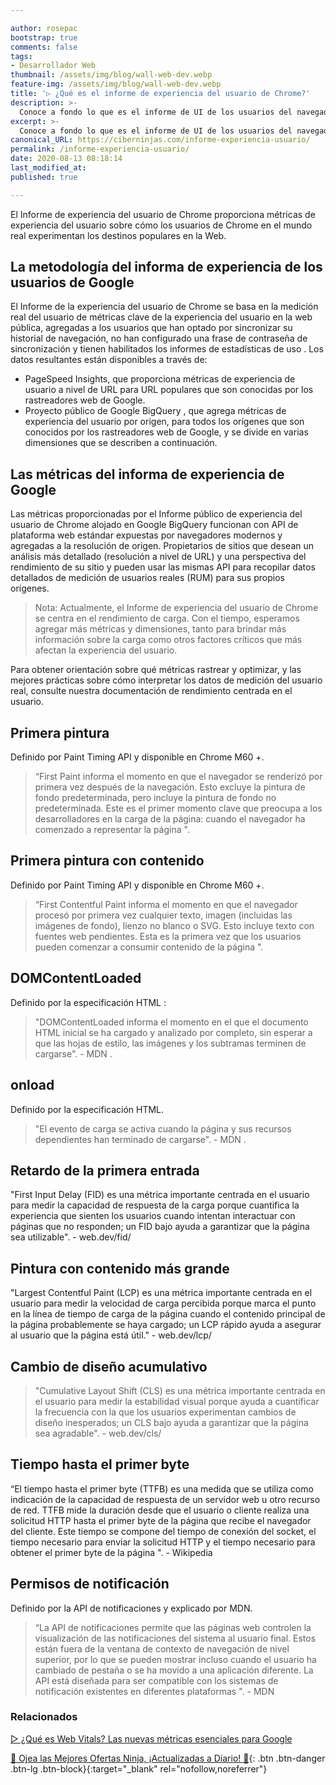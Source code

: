 ```yaml
---

author: rosepac
bootstrap: true
comments: false
tags:
- Desarrollador Web
thumbnail: /assets/img/blog/wall-web-dev.webp
feature-img: /assets/img/blog/wall-web-dev.webp
title: '▷ ¿Qué es el informe de experiencia del usuario de Chrome?'
description: >-
  Conoce a fondo lo que es el informe de UI de los usuarios del navegador.
excerpt: >-
  Conoce a fondo lo que es el informe de UI de los usuarios del navegador.
canonical_URL: https://ciberninjas.com/informe-experiencia-usuario/
permalink: /informe-experiencia-usuario/
date: 2020-08-13 08:18:14
last_modified_at: 
published: true

---
```


El Informe de experiencia del usuario de Chrome proporciona métricas de experiencia del usuario sobre cómo los usuarios de Chrome en el mundo real experimentan los destinos populares en la Web.

## **La metodología del informa de experiencia de los usuarios de Google**

El Informe de la experiencia del usuario de Chrome se basa en la medición real del usuario de métricas clave de la experiencia del usuario en la web pública, agregadas a los usuarios que han optado por sincronizar su historial de navegación, no han configurado una frase de contraseña de sincronización y tienen habilitados los informes de estadísticas de uso . Los datos resultantes están disponibles a través de:

- PageSpeed ​​Insights, que proporciona métricas de experiencia de usuario a nivel de URL para URL populares que son conocidas por los rastreadores web de Google.
- Proyecto público de Google BigQuery , que agrega métricas de experiencia del usuario por origen, para todos los orígenes que son conocidos por los rastreadores web de Google, y se divide en varias dimensiones que se describen a continuación.

## **Las métricas del informa de experiencia de Google**

Las métricas proporcionadas por el Informe público de experiencia del usuario de Chrome alojado en Google BigQuery funcionan con API de plataforma web estándar expuestas por navegadores modernos y agregadas a la resolución de origen. Propietarios de sitios que desean un análisis más detallado (resolución a nivel de URL) y una perspectiva del rendimiento de su sitio y pueden usar las mismas API para recopilar datos detallados de medición de usuarios reales (RUM) para sus propios orígenes.

> Nota: Actualmente, el Informe de experiencia del usuario de Chrome se centra en el rendimiento de carga. Con el tiempo, esperamos agregar más métricas y dimensiones, tanto para brindar más información sobre la carga como otros factores críticos que más afectan la experiencia del usuario.

Para obtener orientación sobre qué métricas rastrear y optimizar, y las mejores prácticas sobre cómo interpretar los datos de medición del usuario real, consulte nuestra documentación de rendimiento centrada en el usuario.

## **Primera pintura**

Definido por Paint Timing API y disponible en Chrome M60 +.

> “First Paint informa el momento en que el navegador se renderizó por primera vez después de la navegación. Esto excluye la pintura de fondo predeterminada, pero incluye la pintura de fondo no predeterminada. Este es el primer momento clave que preocupa a los desarrolladores en la carga de la página: cuando el navegador ha comenzado a representar la página ".

## **Primera pintura con contenido**

Definido por Paint Timing API y disponible en Chrome M60 +.

> “First Contentful Paint informa el momento en que el navegador procesó por primera vez cualquier texto, imagen (incluidas las imágenes de fondo), lienzo no blanco o SVG. Esto incluye texto con fuentes web pendientes. Esta es la primera vez que los usuarios pueden comenzar a consumir contenido de la página ".

## **DOMContentLoaded**

Definido por la especificación HTML :

> "DOMContentLoaded informa el momento en el que el documento HTML inicial se ha cargado y analizado por completo, sin esperar a que las hojas de estilo, las imágenes y los subtramas terminen de cargarse". - MDN .

## **onload**

Definido por la especificación HTML.

> "El evento de carga se activa cuando la página y sus recursos dependientes han terminado de cargarse". - MDN .

## **Retardo de la primera entrada**

"First Input Delay (FID) es una métrica importante centrada en el usuario para medir la capacidad de respuesta de la carga porque cuantifica la experiencia que sienten los usuarios cuando intentan interactuar con páginas que no responden; un FID bajo ayuda a garantizar que la página sea utilizable". - web.dev/fid/

## Pintura con contenido más grande

"Largest Contentful Paint (LCP) es una métrica importante centrada en el usuario para medir la velocidad de carga percibida porque marca el punto en la línea de tiempo de carga de la página cuando el contenido principal de la página probablemente se haya cargado; un LCP rápido ayuda a asegurar al usuario que la página está útil." - web.dev/lcp/

## **Cambio de diseño acumulativo**

> "Cumulative Layout Shift (CLS) es una métrica importante centrada en el usuario para medir la estabilidad visual porque ayuda a cuantificar la frecuencia con la que los usuarios experimentan cambios de diseño inesperados; un CLS bajo ayuda a garantizar que la página sea agradable". - web.dev/cls/

## **Tiempo hasta el primer byte**

“El tiempo hasta el primer byte (TTFB) es una medida que se utiliza como indicación de la capacidad de respuesta de un servidor web u otro recurso de red. TTFB mide la duración desde que el usuario o cliente realiza una solicitud HTTP hasta el primer byte de la página que recibe el navegador del cliente. Este tiempo se compone del tiempo de conexión del socket, el tiempo necesario para enviar la solicitud HTTP y el tiempo necesario para obtener el primer byte de la página ". - Wikipedia

## **Permisos de notificación**

Definido por la API de notificaciones y explicado por MDN.

> “La API de notificaciones permite que las páginas web controlen la visualización de las notificaciones del sistema al usuario final. Estos están fuera de la ventana de contexto de navegación de nivel superior, por lo que se pueden mostrar incluso cuando el usuario ha cambiado de pestaña o se ha movido a una aplicación diferente. La API está diseñada para ser compatible con los sistemas de notificación existentes en diferentes plataformas ". - MDN

<!-- https://developers.google.com/web/tools/chrome-user-experience-report -->

### **Relacionados** <!-- omit in toc -->

[▷ ¿Qué es Web Vitals? Las nuevas métricas esenciales para Google](https://ciberninjas.com/web-vitals/)

[🎁 Ojea las Mejores Ofertas Ninja, ¡Actualizadas a Diario! 🛒](https://www.amazon.es/shop/cibercursos){: .btn .btn-danger .btn-lg .btn-block}{:target="_blank" rel="nofollow,noreferrer"}